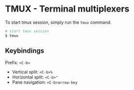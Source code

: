 # TMUX - Terminal multiplexers

To start tmux session, simply run the `tmux` command.

```bash
# start tmux session
$ tmux
```

## Keybindings
Prefix: `<C-b>`

- Vertical split: `<C-b>%`
- Horizontal split: `<C-b>"`
- Pane navigation: `<C-b>arrow-key`
